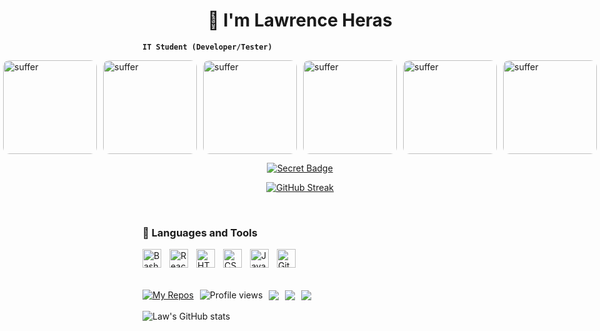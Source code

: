 <h1 align="center">🥶 I'm Lawrence Heras</h1>

<strong><code>IT Student (Developer/Tester)</code></strong>

<div style="display: flex; gap: 10px; justify-content: center;">
  <img src="https://i.imgur.com/Iw7QalW.gif?raw=true" alt="suffer" width="150px" style="border-radius: 10px;" />
  <img src="https://i.imgur.com/Z1F0y4N.gif.gif?raw=true" alt="suffer" width="150px" style="border-radius: 10px;" />
  <img src="https://i.imgur.com/2TJVh07.gif?raw=true" alt="suffer" width="150px" style="border-radius: 10px;" />
  <img src="https://i.imgur.com/0zjKcyq.gif?raw=true" alt="suffer" width="150px" style="border-radius: 10px;" />
  <img src="https://i.imgur.com/h5FY1Jf.gif?raw=true" alt="suffer" width="150px" style="border-radius: 10px;" />
  <img src="https://i.imgur.com/mdyW5q6.gif?raw=true" alt="suffer" width="150px" style="border-radius: 10px;" />
  <img src="https://i.imgur.com/h5FY1Jf.gif?raw=true" alt="suffer" width="150px" style="border-radius: 10px;" />
  <img src="https://i.imgur.com/wbMT5En.gif?raw=true" alt="suffer" width="150px" style="border-radius: 10px;" />
  <img src="https://i.imgur.com/DaKjIAu.gif?raw=true" alt="suffer" width="150px" style="border-radius: 10px;" />
  <img src="https://i.imgur.com/4h8zomo.gif?raw=true" alt="suffer" width="150px" style="border-radius: 10px;" />
</div>


<!-- Secret Badge -->
<p align="center">
  <a href="https://ast4rt3.github.io/ast4rt3/">
    <img src="https://img.shields.io/badge/Secret-%F0%9F%92%AB-purple?style=for-the-badge" alt="Secret Badge" />
  </a>
</p>

<!-- GitHub Streak -->
<p align="center">
  <a href="https://github.com/ast4rt3">
    <img src="http://github-readme-streak-stats.herokuapp.com?user=ast4rt3&theme=tokyonight&background=0d1117" alt="GitHub Streak" />
  </a>
</p>


<br/>

<h3>🧰 Languages and Tools</h3>

<p>
  <img align="left" alt="Bash" width="30px" style="padding-right:10px;" src="https://cdn.jsdelivr.net/gh/devicons/devicon/icons/bash/bash-original.svg" />
  <img align="left" alt="React" width="30px" style="padding-right:10px;" src="https://cdn.jsdelivr.net/gh/devicons/devicon/icons/react/react-original.svg" />
  <img align="left" alt="HTML" width="30px" style="padding-right:10px;" src="https://cdn.jsdelivr.net/gh/devicons/devicon/icons/html5/html5-plain.svg" />
  <img align="left" alt="CSS" width="30px" style="padding-right:10px;" src="https://cdn.jsdelivr.net/gh/devicons/devicon/icons/css3/css3-plain.svg" />
  <img align="left" alt="Java" width="30px" style="padding-right:10px;" src="https://cdn.jsdelivr.net/gh/devicons/devicon/icons/java/java-original.svg"/>
  <img align="left" alt="Git" width="30px" style="padding-right:10px;" src="https://cdn.jsdelivr.net/gh/devicons/devicon/icons/git/git-original.svg" />
</p>

<br/><br/><br/>

<div style="display: flex; align-items: center; gap: 10px; flex-wrap: wrap;">
    <a href="https://github.com/ast4rt3?tab=repositories">
        <img src="https://custom-icon-badges.demolab.com/badge/-My%20Repos-blue?style=for-the-badge&logoColor=white&logo=repo" alt="My Repos"/>
    </a>
    <img src="https://komarev.com/ghpvc/?username=ast4rt3&label=Profile%20views&color=0e75b6&style=flat" alt="Profile views" />
    <img src="https://custom-icon-badges.demolab.com/github/watchers/ast4rt3/Ci4k-project?logo=eye&style=social&logoColor=black"/>
    <img src="https://custom-icon-badges.demolab.com/github/forks/ast4rt3/Ci4k-project?logo=fork&style=social&logoColor=black"/>
    <img src="https://custom-icon-badges.demolab.com/github/followers/ast4rt3?logo=person-add&style=social&logoColor=black"/>
</div>

<br/>

<!-- GitHub Stats -->
<img src="https://github-readme-stats.vercel.app/api?username=ast4rt3&show_icons=true&theme=tokyonight" alt="Law's GitHub stats"/>
